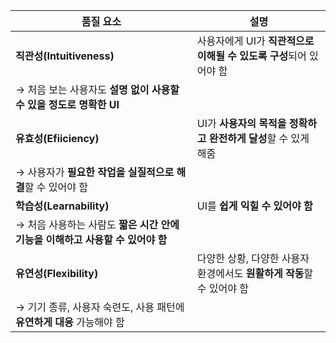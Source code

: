
| 품질 요소                                           | 설명                                         |
| ----------------------------------------------- | ------------------------------------------ |
| **직관성(Intuitiveness)**                          | 사용자에게 UI가 **직관적으로 이해될 수 있도록 구성**되어 있어야 함   |
| → 처음 보는 사용자도 **설명 없이 사용할 수 있을 정도로 명확한 UI**      |                                            |
| **유효성(Efiiciency)**                             | UI가 **사용자의 목적을 정확하고 완전하게 달성**할 수 있게 해줌     |
| → 사용자가 **필요한 작업을 실질적으로 해결**할 수 있어야 함            |                                            |
| **학습성(Learnability)**                           | UI를 **쉽게 익힐 수 있어야 함**                      |
| → 처음 사용하는 사람도 **짧은 시간 안에 기능을 이해하고 사용할 수 있어야 함** |                                            |
| **유연성(Flexibility)**                            | 다양한 상황, 다양한 사용자 환경에서도 **원활하게 작동**할 수 있어야 함 |
| → 기기 종류, 사용자 숙련도, 사용 패턴에 **유연하게 대응** 가능해야 함     |                                            |
